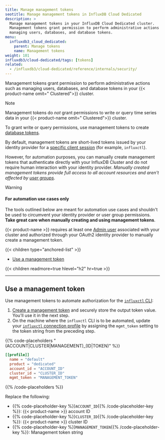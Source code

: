 ```yaml
---
title: Manage management tokens
seotitle: Manage management tokens in InfluxDB Cloud Dedicated
description: >
  Manage management tokens in your InfluxDB Cloud Dedicated cluster.
  Management tokens grant permission to perform administrative actions such as
  managing users, databases, and database tokens.
menu:
  influxdb3_cloud_dedicated:
    parent: Manage tokens
    name: Management tokens
weight: 101
influxdb3/cloud-dedicated/tags: [tokens]
related:
  - /influxdb3/cloud-dedicated/reference/internals/security/
---
```


Management tokens grant permission to perform administrative actions such as
managing users, databases, and database tokens in your
{{< product-name omit=" Clustered">}} cluster.

> [!Note]
> Management tokens do _not_ grant permissions to write or query time series data
> in your {{< product-name omit=" Clustered">}} cluster.
> 
> To grant write or query permissions, use management tokens to create
> [database tokens](/influxdb3/cloud-dedicated/admin/tokens/database/).

By default, management tokens are short-lived tokens issued by your identity
provider for a [specific client session](/influxdb3/cloud-dedicated/reference/internals/security/#management-tokens-in-the-influxctl-cli) (for example, `influxctl`).

However, for automation purposes, you can manually create management tokens that
authenticate directly with your InfluxDB Cluster and do not require human
interaction with your identity provider.
_Manually created management tokens provide full access to all account resources
and aren't affected by [user groups](/influxdb3/cloud-dedicated/reference/internals/security/#user-groups)_.

> [!Warning]
> #### For automation use cases only
> 
> The tools outlined below are meant for automation use cases and shouldn't be
> used to circumvent your identity provider or user group permissions.
> **Take great care when manually creating and using management tokens**.
> 
> {{< product-name >}} requires at least one [Admin user](/influxdb3/cloud-dedicated/reference/internals/security/#admin-user-group) associated with your cluster 
> and authorized through your OAuth2 identity provider to manually create a
> management token.

{{< children type="anchored-list" >}}
- [Use a management token](#use-a-management-token)

{{< children readmore=true hlevel="h2" hr=true >}}

---

## Use a management token

Use management tokens to automate authorization for the
[`influxctl` CLI](/influxdb3/cloud-dedicated/reference/cli/influxctl/):

1.  [Create a management token](#create-a-management-token) and securely store the output token value. You'll use it in the next step.
2.  On the machine where the `influxctl` CLI is to be automated, update your
    [`influxctl` connection profile](/influxdb3/cloud-dedicated/reference/cli/influxctl/#configure-connection-profiles)
    by assigning the `mgmt_token` setting to the token string from the preceding step.

{{% code-placeholders "(ACCOUNT|CLUSTER|MANAGEMENT)_(ID|TOKEN)" %}}
```toml
[[profile]]
  name = "default"
  product = "dedicated"
  account_id = "ACCOUNT_ID"
  cluster_id = "CLUSTER_ID"
  mgmt_token = "MANAGEMENT_TOKEN"
```
{{% /code-placeholders %}}

Replace the following:

- {{% code-placeholder-key %}}`ACCOUNT_ID`{{% /code-placeholder-key %}}:
  {{< product-name >}} account ID
- {{% code-placeholder-key %}}`CLUSTER_ID`{{% /code-placeholder-key %}}:
  {{< product-name >}} cluster ID
- {{% code-placeholder-key %}}`MANAGEMENT_TOKEN`{{% /code-placeholder-key %}}:
  Management token string
